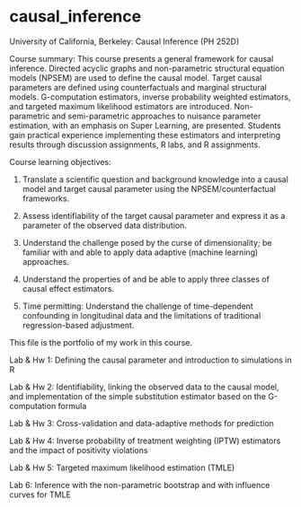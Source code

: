 causal_inference
================

University of California, Berkeley: Causal Inference (PH 252D)

Course summary: This course presents a general framework for causal inference. Directed acyclic graphs and non-parametric structural equation models (NPSEM) are used to define the causal model. Target causal parameters are defined using counterfactuals and marginal structural models. G-computation estimators, inverse probability weighted estimators, and targeted maximum likelihood estimators are introduced. Non-parametric and semi-parametric approaches to nuisance parameter estimation, with an emphasis on Super Learning, are presented. Students gain practical experience implementing these estimators and interpreting results through discussion assignments, R labs, and R assignments. 

Course learning objectives:

1)    Translate a scientific question and background knowledge into a causal model and target causal parameter using the NPSEM/counterfactual frameworks.

2)    Assess identifiability of the target causal parameter and express it as a parameter of the observed data distribution.

3)    Understand the challenge posed by the curse of dimensionality; be familiar with and able to apply data adaptive (machine learning) approaches.

4)    Understand the properties of and be able to apply three classes of causal effect estimators.

5)    Time permitting: Understand the challenge of time-dependent confounding in longitudinal data and the limitations of traditional regression-based adjustment.

This file is the portfolio of my work in this course. 

Lab & Hw 1: Defining the causal parameter and introduction to simulations in R

Lab & Hw 2: Identifiability, linking the observed data to the causal model, and implementation of the simple substitution estimator based on the G-computation formula

Lab & Hw 3: Cross-validation and data-adaptive methods for prediction

Lab & Hw 4: Inverse probability of treatment weighting (IPTW) estimators and the impact of positivity violations

Lab & Hw 5: Targeted maximum likelihood estimation (TMLE)

Lab 6: Inference with the non-parametric bootstrap and with influence curves for TMLE
